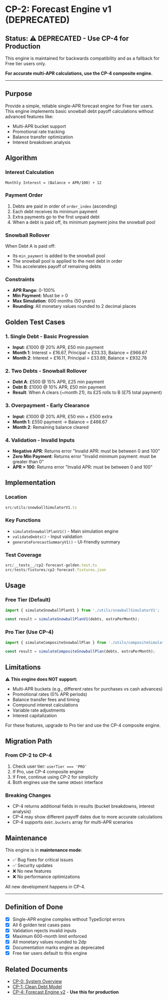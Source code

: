 # CP-2: Forecast Engine v1 (DEPRECATED)

## Status: ⚠️ DEPRECATED - Use CP-4 for Production

This engine is maintained for backwards compatibility and as a fallback for Free tier users only.

**For accurate multi-APR calculations, use the CP-4 composite engine.**

---

## Purpose

Provide a simple, reliable single-APR forecast engine for Free tier users. This engine implements basic snowball debt payoff calculations without advanced features like:
- Multi-APR bucket support
- Promotional rate tracking
- Balance transfer optimization
- Interest breakdown analysis

## Algorithm

### Interest Calculation
```
Monthly Interest = (Balance × APR/100) ÷ 12
```

### Payment Order
1. Debts are paid in order of `order_index` (ascending)
2. Each debt receives its minimum payment
3. Extra payments go to the first unpaid debt
4. When a debt is paid off, its minimum payment joins the snowball pool

### Snowball Rollover
When Debt A is paid off:
- Its `min_payment` is added to the snowball pool
- The snowball pool is applied to the next debt in order
- This accelerates payoff of remaining debts

### Constraints
- **APR Range**: 0-100%
- **Min Payment**: Must be > 0
- **Max Simulation**: 600 months (50 years)
- **Rounding**: All monetary values rounded to 2 decimal places

## Golden Test Cases

### 1. Single Debt - Basic Progression
- **Input**: £1000 @ 20% APR, £50 min payment
- **Month 1**: Interest = £16.67, Principal = £33.33, Balance = £966.67
- **Month 2**: Interest = £16.11, Principal = £33.89, Balance = £932.78

### 2. Two Debts - Snowball Rollover
- **Debt A**: £500 @ 15% APR, £25 min payment
- **Debt B**: £1000 @ 10% APR, £50 min payment
- **Result**: When A clears (~month 21), its £25 rolls to B (£75 total payment)

### 3. Overpayment - Early Clearance
- **Input**: £1000 @ 20% APR, £50 min + £500 extra
- **Month 1**: £550 payment → Balance = £466.67
- **Month 2**: Remaining balance cleared

### 4. Validation - Invalid Inputs
- **Negative APR**: Returns error "Invalid APR: must be between 0 and 100"
- **Zero Min Payment**: Returns error "Invalid minimum payment: must be greater than 0"
- **APR > 100**: Returns error "Invalid APR: must be between 0 and 100"

## Implementation

### Location
```typescript
src/utils/snowballSimulatorV1.ts
```

### Key Functions
- `simulateSnowballPlanV1()` - Main simulation engine
- `validateDebts()` - Input validation
- `generateForecastSummaryV1()` - UI-friendly summary

### Test Coverage
```typescript
src/__tests__/cp2-forecast-golden.test.ts
src/tests/fixtures/cp2-forecast.fixtures.json
```

## Usage

### Free Tier (Default)
```typescript
import { simulateSnowballPlanV1 } from './utils/snowballSimulatorV1';

const result = simulateSnowballPlanV1(debts, extraPerMonth);
```

### Pro Tier (Use CP-4)
```typescript
import { simulateCompositeSnowballPlan } from './utils/compositeSimulator';

const result = simulateCompositeSnowballPlan(debts, extraPerMonth);
```

## Limitations

⚠️ **This engine does NOT support:**
- Multi-APR buckets (e.g., different rates for purchases vs cash advances)
- Promotional rates (0% APR periods)
- Balance transfer fees and timing
- Compound interest calculations
- Variable rate adjustments
- Interest capitalization

For these features, upgrade to Pro tier and use the CP-4 composite engine.

## Migration Path

### From CP-2 to CP-4
1. Check user tier: `userTier === 'PRO'`
2. If Pro, use CP-4 composite engine
3. If Free, continue using CP-2 for simplicity
4. Both engines use the same `UKDebt` interface

### Breaking Changes
- CP-4 returns additional fields in results (bucket breakdowns, interest analysis)
- CP-4 may show different payoff dates due to more accurate calculations
- CP-4 supports `debt.buckets` array for multi-APR scenarios

## Maintenance

This engine is in **maintenance mode**:
- ✅ Bug fixes for critical issues
- ✅ Security updates
- ❌ No new features
- ❌ No performance optimizations

All new development happens in CP-4.

---

## Definition of Done

- [x] Single-APR engine compiles without TypeScript errors
- [x] All 6 golden test cases pass
- [x] Validation rejects invalid inputs
- [x] Maximum 600-month limit enforced
- [x] All monetary values rounded to 2dp
- [x] Documentation marks engine as deprecated
- [x] Free tier users default to this engine

## Related Documents

- [CP-0: System Overview](./CP-0_SYSTEM_OVERVIEW.md)
- [CP-1: Clean Debt Model](./CP-1_CLEAN_DEBT_MODEL.md)
- [CP-4: Forecast Engine v2](./CP-4_FORECAST_ENGINE_V2.md) - **Use this for production**